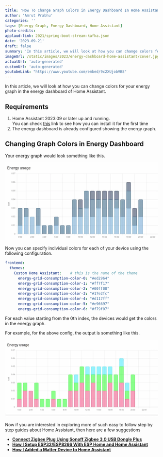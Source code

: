 ```yaml
---
title: 'How To Change Graph Colors in Energy Dashboard In Home Assistant'
author: 'Amrut Prabhu'
categories: ''
tags: [Energy Graph, Energy Dashboard, Home Assistant]
photo-credits:
applaud-link: 2021/spring-boot-stream-kafka.json
date: '2023-09-21'
draft: false
summary: 'In this article, we will look at how you can change colors for your energy graph in the energy dashboard of Home Assistant.'
imageUrl: /static/images/2023/energy-dashboard-home-assistant/cover.jpg
actualUrl: 'auto-generated'
customUrl: 'auto-generated'
youtubeLink: "https://www.youtube.com/embed/9c2XUjobVB8"
---
```

In this article, we will look at how you can change colors for your energy graph in the energy dashboard of Home Assistant.

<TOCInline toc={props.toc} asDisclosure />  

## Requirements

1.  Home Assistant 2023.09 or later up and running.  
    You can check [this](https://smarthomecircle.com/connect-wifi-on-home-assistant-on-startup) link to see how you can install it for the first time
2.  The energy dashboard is already configured showing the energy graph.

## Changing Graph Colors in Energy Dashboard

Your energy graph would look something like this.

![without-color-dashboard](/static/images/2023/energy-dashboard-home-assistant/without-color.webp)

Now you can specify individual colors for each of your device using the following configuration.
```yaml
frontend:  
  themes:  
    Custom Home Assistant:    # this is the name of the theme  
      energy-grid-consumption-color-0: "#ed2964"  
      energy-grid-consumption-color-1: "#ff7f17"  
      energy-grid-consumption-color-2: "#00ff00"  
      energy-grid-consumption-color-3: "#17e2fc"  
      energy-grid-consumption-color-4: "#d117ff"  
      energy-grid-consumption-color-5: "#e96697"  
      energy-grid-consumption-color-6: "#f79f07"
```
For each value starting from the 0th index, the devices would get the colors in the energy graph.

For example, for the above config, the output is something like this.

![energy-dashboard-with-color](/static/images/2023/energy-dashboard-home-assistant/energy-dashboard-with-color.webp)


Now if you are interested in exploring more of such easy to follow step by step guides about Home Assistant, then here are a few suggestions

-   [**Connect Zigbee Plug Using Sonoff Zigbee 3.0 USB Dongle Plus**](https://smarthomecircle.com/connect-zigbee-device-using-sonoff-zigbee-3-dongle-plus-to-home-assistant)
-   [**How I Setup ESP32/ESP8266 With ESP Home and Home Assistant**](https://smarthomecircle.com/esp32-esp8266-esphome-with-home-assistant)
-   [**How I Added a Matter Device to Home Assistant**](https://smarthomecircle.com/add-matter-devices-to-home-assistant)